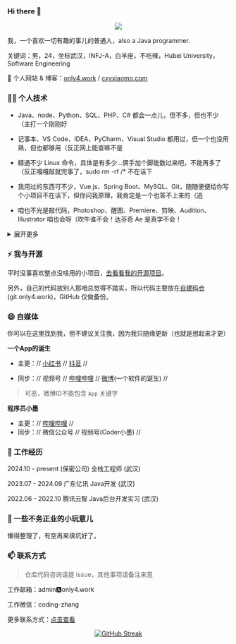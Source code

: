 ### Hi there 👋

<!-- Readme Typing SVG: http://readme-typing-svg.herokuapp.com/demo/ -->
<p align="center">
<img src="https://readme-typing-svg.herokuapp.com?font=JetBrains+Mono&color=%23000000&height=60&lines=console.log(%22Hello+World!%22);console.log(%22你好，世界！%22)">
<!-- ;console.log(%22欢迎你，我是程序员小墨%22);console.log(%22Hi, I'm Xiaomo.%22) -->
</p>

我，一个喜欢一切有趣的事儿的普通人，also a Java programmer.

关键词：男，24，坐标武汉，INFJ-A，白羊座，不吃辣，Hubei University，Software Engineering

🌱 个人网站 & 博客：[only4.work](https://www.only4.work/) / [cxyxiaomo.com](https://cxyxiaomo.com/)

<!--
👨‍💻 『织个网』App 开发中，初步计划 2024 - 2025 前后上线，欢迎关注
-->



### 🦸‍♂️ 个人技术

- Java、node、Python、SQL、PHP、C# 都会一点儿，但不多，但也不少（主打一个刚刚好

- 记事本、VS Code、IDEA、PyCharm、Visual Studio 都用过，但一个也没用熟，但也都够用（反正网上能查嘛不是

- 精通不少 Linux 命令，具体是有多少...俩手加个脚能数过来吧，不能再多了（反正嘎嘎敲就完事了，sudo rm -rf /* 不在话下

- 我用过的东西可不少，Vue.js、Spring Boot、MySQL、Git，随随便便给你写个小项目不在话下，但你问我原理，我肯定是一个也答不上来的（逃

- 咱也不光是敲代码，Photoshop、醒图、Premiere、剪映、Audition、Illustrator 咱也会呀（吹牛谁不会！达芬奇 Ae 是真学不会！

<details>
<summary>展开更多</summary>

<br />

- 是别人眼中乐于助人的大佬，是自我认知中的正常水平，是 HR 嗤之以鼻的双非本科

- 对做的事有极致的追求，要么不开始，要么不放弃（当然，给资本家打工除外

<br />

- 尊贵的百度网盘 SVIP，Office 三件套资深老用户（跑题了，不过我真不愿用 WPS

- 至今没想明白地球为什么不是圆的，微信为什么发原图还压画质，猪为什么能发出 20 多种哼叫，PNG 为什么要以 89 50 4E 47 开头

- 梦想还是要有的。想学移动开发，想搞人工智障，想写出有很多 Star 的开源项目，想自己开个公司做大做强，也想摆烂，想转行，想搞心理学，还想做免费不要钱的白日梦

<br />

- 要问我最后悔的事是什么？那就是把电脑更到 Windows 11，最爽的事是什么？那当然是用 Ubuntu 敲代码了（Win 11 真 ™ 难用！

- 啥？我能力不行？先看看你给多少！给拧螺丝的钱，你管他火箭是咋造的

- 00 后整顿职场？别误会！我可没针对职场，谁让我不爽我整谁（一不小心说了大实话

- 别杠，杠就是我对

</details>



### ⚡ 我与开源

平时没事喜欢整点没啥用的小项目，[去看看我的开源项目](https://www.only4.work/about/opensource.html)。

另外，自己的代码放别人那咱总觉得不踏实，所以代码主要放在[自建码仓](https://git.only4.work/)(git.only4.work)，GitHub 仅做备份。



### 😄 自媒体

你可以在这里找到我，但不建议关注我，因为我只随缘更新（也就是想起来才更）

**一个App的诞生**

- 主更：// [小红书](https://www.xiaohongshu.com/user/profile/6520554a000000002402f8c1) // [抖音](https://www.douyin.com/user/MS4wLjABAAAAuv7QvTVxAK_tQXVc2fxHZLA_N_QLWi-t7MjSNKa2NUK0YrvW6zIYXkenLjGeF8to) //

- 同步：// 视频号 // [哔哩哔哩](https://space.bilibili.com/3546568227556268) // [微博](https://weibo.com/u/7879705958)(一个软件的诞生) //

> 可恶，微博ID不能包含 `App` 关键字

**程序员小墨**

- 主更：// [哔哩哔哩](https://space.bilibili.com/457109942) //
- 同步：// 微信公众号 // 视频号(Coder小墨) //




### 🔭 工作经历

2024.10 - present  (保密公司) 全栈工程师 (武汉)

2023.07 - 2024.09  广东亿讯 Java开发 (武汉)

2022.06 - 2022.10  腾讯云智 Java后台开发实习 (武汉)



### 💬 一些不务正业的小玩意儿

懒得整理了，有空再来填坑好了。



### 📫 联系方式

> 仓库代码咨询请提 issue，其他事项请备注来意

工作邮箱：admin🅰only4.work

工作微信：coding-zhang

更多联系方式：[点击查看](https://www.only4.work/about/contact.html)

<div align="center">

[![GitHub Streak](http://github-readme-streak-stats.herokuapp.com?user=coder-xiaomo&theme=blueberry&date_format=%5BY.%5Dn.j)](https://git.io/streak-stats)

</div>
